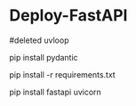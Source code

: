# Deploy-FastAPI

#deleted uvloop

pip install pydantic 

pip install -r requirements.txt

pip install fastapi uvicorn